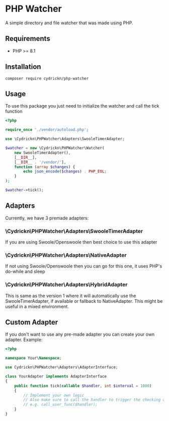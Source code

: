 # PHP Watcher

A simple directory and file watcher that was made using PHP.

## Requirements

* PHP >= 8.1

## Installation

```shell
composer require cydrickn/php-watcher
```

## Usage

To use this package you just need to initialize the watcher and call the tick function

```php
<?php

require_once './vendor/autoload.php';

use \Cydrickn\PHPWatcher\Adapters\SwooleTimerAdapter;

$watcher = new \Cydrickn\PHPWatcher\Watcher(
    new SwooleTimerAdapter(),
    [__DIR__],
    [__DIR__ . '/vendor/'],
    function (array $changes) {
        echo json_encode($changes) . PHP_EOL;
    }
);

$watcher->tick();
```

## Adapters

Currently, we have 3 premade adapters:

### \Cydrickn\PHPWatcher\Adapters\SwooleTimerAdapter

If you are using Swoole/Openswoole then best choice to use this adapter

### \Cydrickn\PHPWatcher\Adapters\NativeAdapter

If not using Swoole/Openswoole then you can go for this one, it uses PHP's do-while and sleep

### \Cydrickn\PHPWatcher\Adapters\HybridAdapter

This is same as the version 1 where it will automatically use the SwooleTimerAdapter, if available or fallback to NativeAdapter.
This might be useful in a mixed environment.

## Custom Adapter

If you don't want to use any pre-made adapter you can create your own adapter.
Example:

```php
<?php

namespace Your\Namespace;

use Cydrickn\PHPWatcher\Adapters\AdapterInterface;

class YourAdapter implements AdapterInterface
{
    public function tick(callable $handler, int $interval = 1000)
    {
        // Implement your own logic
        // Also make sure to call the handler to trigger the checking of changed files
        // e.g. call_user_func($handler);
    }
}
```